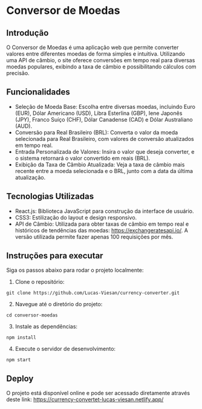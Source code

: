 # Conversor de Moedas

## Introdução

O Conversor de Moedas é uma aplicação web que permite converter valores entre diferentes moedas de forma simples e intuitiva. Utilizando uma API de câmbio, o site oferece conversões em tempo real para diversas moedas populares, exibindo a taxa de câmbio e possibilitando cálculos com precisão.

## Funcionalidades

- Seleção de Moeda Base: Escolha entre diversas moedas, incluindo Euro (EUR), Dólar Americano (USD), Libra Esterlina (GBP), Iene Japonês (JPY), Franco Suíço (CHF), Dólar Canadense (CAD) e Dólar Australiano (AUD).
- Conversão para Real Brasileiro (BRL): Converta o valor da moeda selecionada para Real Brasileiro, com valores de conversão atualizados em tempo real.
- Entrada Personalizada de Valores: Insira o valor que deseja converter, e o sistema retornará o valor convertido em reais (BRL).
- Exibição da Taxa de Câmbio Atualizada: Veja a taxa de câmbio mais recente entre a moeda selecionada e o BRL, junto com a data da última atualização.

## Tecnologias Utilizadas

- React.js: Biblioteca JavaScript para construção da interface de usuário.
- CSS3: Estilização do layout e design responsivo.
- API de Câmbio: Utilizada para obter taxas de câmbio em tempo real e históricos de tendências das moedas: https://exchangeratesapi.io/. A versão utilizada permite fazer apenas 100 requisições por mês.

## Instruções para executar

Siga os passos abaixo para rodar o projeto localmente:

1. Clone o repositório:

```
git clone https://github.com/Lucas-Viesan/currency-converter.git

```

2. Navegue até o diretório do projeto:

```
cd conversor-moedas

```

3. Instale as dependências:

```
npm install
```

4. Execute o servidor de desenvolvimento:

```
npm start
```

## Deploy

O projeto está disponível online e pode ser acessado diretamente através deste link: https://currency-convertet-lucas-viesan.netlify.app/
